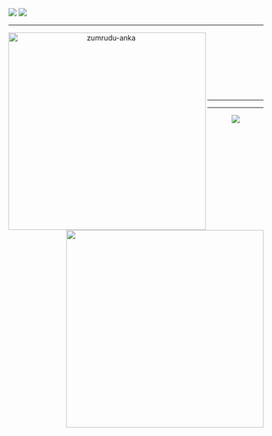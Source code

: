 

<a href="https://dotnet.microsoft.com/" title="dotNet"><img src="https://github.com/hussainweb/hussainweb/blob/main/icons/dotnet.png" /></a>
<a href="http://csharp.net/" title="C#"><img src="https://github.com/hussainweb/hussainweb/blob/main/icons/csharp.png" /></a>


<hr>
<p align=center>
  <div align=center>
    <a href="https://github.com/denvercoder1/github-readme-streak-stats" title="Go to Source">
      <img align="left" width=390 src="https://github-readme-streak-stats.herokuapp.com/?user=UsmanHashimov&theme=react&border=61dafb&hide_border=true" alt="zumrudu-anka" />
    </a>
    <a href="https://github.com/anuraghazra/github-readme-stats" title="Go to Source">
      <img align="right" width=390 src="https://github-readme-stats.vercel.app/api?username=UsmanHashimov&show_icons=true&theme=react&border_color=61dafb&hide_border=true" />
    </a>
  </div>
  <br><br><br>  <br><br><br>
  <br>
</p>

<hr>



---
<p align="center">
  <img src="https://profile-counter.glitch.me/{UsmanHashimov}/count.svg" />
</p>



<!-- Proudly created with GPRM ( https://gprm.itsvg.in ) -->

